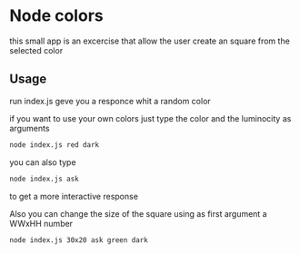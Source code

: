 # Node colors

this small app is an excercise that allow the user create an square from the selected color

## Usage

run index.js geve you a responce whit a random color

if you want to use your own colors just type the color and the luminocity as arguments

```sh
node index.js red dark
```

you can also type

```sh
node index.js ask
```

to get a more interactive response

Also you can change the size of the square using as first argument a WWxHH number

```sh
node index.js 30x20 ask green dark
```
